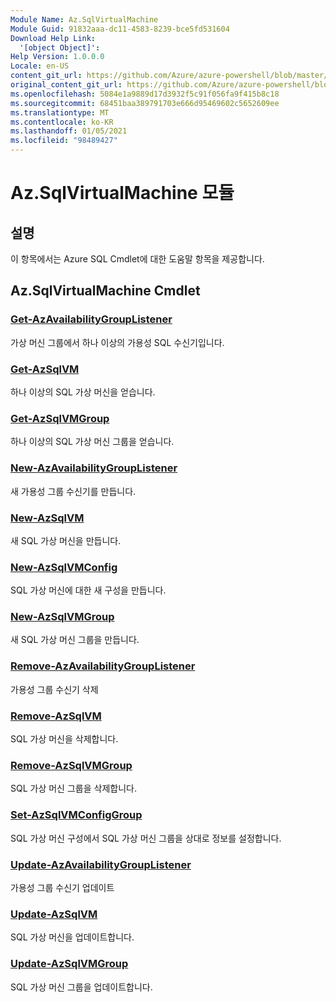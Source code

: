 ```yaml
---
Module Name: Az.SqlVirtualMachine
Module Guid: 91832aaa-dc11-4583-8239-bce5fd531604
Download Help Link:
  '[object Object]': 
Help Version: 1.0.0.0
Locale: en-US
content_git_url: https://github.com/Azure/azure-powershell/blob/master/src/SqlVirtualMachine/SqlVirtualMachine/help/Az.SqlVirtualMachine.md
original_content_git_url: https://github.com/Azure/azure-powershell/blob/master/src/SqlVirtualMachine/SqlVirtualMachine/help/Az.SqlVirtualMachine.md
ms.openlocfilehash: 5084e1a9889d17d3932f5c91f056fa9f415b8c18
ms.sourcegitcommit: 68451baa389791703e666d95469602c5652609ee
ms.translationtype: MT
ms.contentlocale: ko-KR
ms.lasthandoff: 01/05/2021
ms.locfileid: "98489427"
---
```

# Az.SqlVirtualMachine 모듈
## 설명
이 항목에서는 Azure SQL Cmdlet에 대한 도움말 항목을 제공합니다.

## Az.SqlVirtualMachine Cmdlet
### [Get-AzAvailabilityGroupListener](Get-AzAvailabilityGroupListener.md)
가상 머신 그룹에서 하나 이상의 가용성 SQL 수신기입니다.

### [Get-AzSqlVM](Get-AzSqlVM.md)
하나 이상의 SQL 가상 머신을 얻습니다.

### [Get-AzSqlVMGroup](Get-AzSqlVMGroup.md)
하나 이상의 SQL 가상 머신 그룹을 얻습니다.

### [New-AzAvailabilityGroupListener](New-AzAvailabilityGroupListener.md)
새 가용성 그룹 수신기를 만듭니다.

### [New-AzSqlVM](New-AzSqlVM.md)
새 SQL 가상 머신을 만듭니다.

### [New-AzSqlVMConfig](New-AzSqlVMConfig.md)
SQL 가상 머신에 대한 새 구성을 만듭니다.

### [New-AzSqlVMGroup](New-AzSqlVMGroup.md)
새 SQL 가상 머신 그룹을 만듭니다.

### [Remove-AzAvailabilityGroupListener](Remove-AzAvailabilityGroupListener.md)
가용성 그룹 수신기 삭제

### [Remove-AzSqlVM](Remove-AzSqlVM.md)
SQL 가상 머신을 삭제합니다.

### [Remove-AzSqlVMGroup](Remove-AzSqlVMGroup.md)
SQL 가상 머신 그룹을 삭제합니다.

### [Set-AzSqlVMConfigGroup](Set-AzSqlVMConfigGroup.md)
SQL 가상 머신 구성에서 SQL 가상 머신 그룹을 상대로 정보를 설정합니다.

### [Update-AzAvailabilityGroupListener](Update-AzAvailabilityGroupListener.md)
가용성 그룹 수신기 업데이트

### [Update-AzSqlVM](Update-AzSqlVM.md)
SQL 가상 머신을 업데이트합니다.

### [Update-AzSqlVMGroup](Update-AzSqlVMGroup.md)
SQL 가상 머신 그룹을 업데이트합니다.

